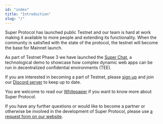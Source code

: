 ```yaml
---
id: "index"
title: "Introduction"
slug: "/"
---
```


Super Protocol has launched public Testnet and our team is hard at work making it available to more people and extending its functionality. When the community is satisfied with the state of the protocol, the testnet will become the base for Mainnet launch.

As part of Testnet Phase 3 we have launched the [Super Chat](/testnet/chat/), a technological demo to showcase how complex dynamic web apps can be run in decentralized confidential environments (TEE).

If you are interested in becoming a part of Testnet, please [sign up](/testnet) and join our [Discord server](https://discord.com/invite/superprotocol) to keep up to date.

You are welcome to read our [Whitepaper](/whitepaper) if you want to know more about Super Protocol.

If you have any further questions or would like to become a partner or otherwise be involved in the development of Super Protocol, please use [a request form on our website](https://superprotocol.com/contact).
